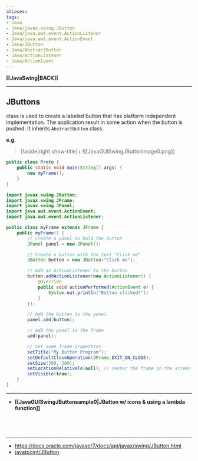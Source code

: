 ```yaml
---
aliases:
tags:
- Java
- Java/javax.swing.JButton
- Java/java.awt.event.ActionListener
- Java/java.awt.event.ActionEvent
- Java/JButton
- Java/AbstractButton
- Java/ActionListener
- Java/ActionEvent
---
```

**[[JavaSwing|BACK]]**

---
## JButtons
class is used to create a labeled button that has platform independent implementation. The application result in some action when the button is pushed. It inherits `AbstractButton` class.

**e.g.**
>[!aside|right show-title]+
> ![[JavaGUISwingJButtonimage0.png]]

```java
public class Proto {
    public static void main(String[] args) {
        new myFrame();
    }
}
```
```java
import javax.swing.JButton;
import javax.swing.JFrame;
import javax.swing.JPanel;
import java.awt.event.ActionEvent;
import java.awt.event.ActionListener;

public class myFrame extends JFrame {
    public myFrame() {
        // Create a panel to hold the button
        JPanel panel = new JPanel();

        // Create a button with the text "Click me"
        JButton button = new JButton("Click me");

        // Add an ActionListener to the button
        button.addActionListener(new ActionListener() {
            @Override
            public void actionPerformed(ActionEvent e) {
                System.out.println("Button clicked!");
            }
        });

        // Add the button to the panel
        panel.add(button);

        // Add the panel to the frame
        add(panel);

        // Set some frame properties
        setTitle("My Button Program");
        setDefaultCloseOperation(JFrame.EXIT_ON_CLOSE);
        setSize(300, 200);
        setLocationRelativeTo(null); // center the frame on the screen
        setVisible(true);
    }
}
```
---
- **[[JavaGUISwingJButtonsample0|JButton w/ icons & using a lambda function]]**

<br>

# 
---
- https://docs.oracle.com/javase/7/docs/api/javax/swing/JButton.html
- [javatpoint/JButton](https://www.javatpoint.com/java-jbutton#:~:text=The%20JButton%20class%20is%20used,It%20inherits%20AbstractButton%20class.)